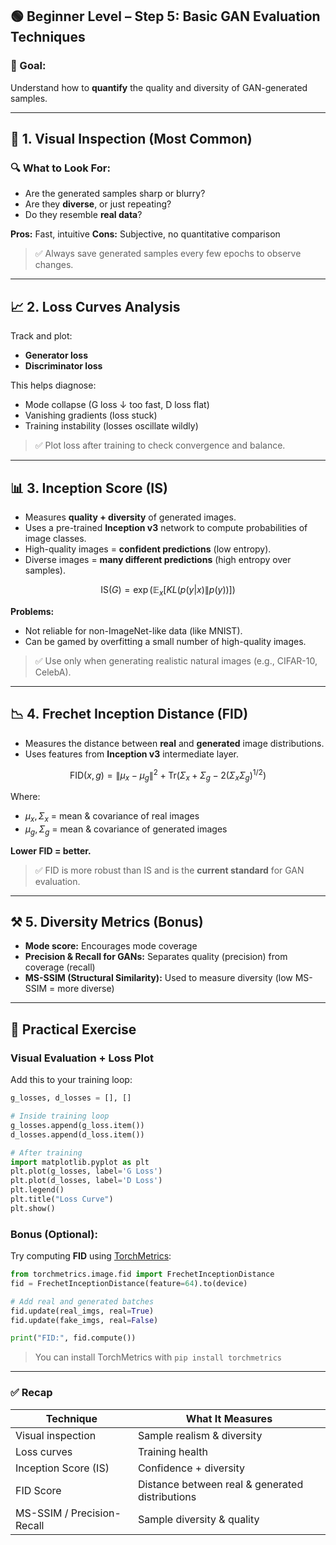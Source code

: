 ## 🟢 Beginner Level – Step 5: **Basic GAN Evaluation Techniques**

### 🎯 Goal:

Understand how to **quantify** the quality and diversity of GAN-generated samples.

---

## 📸 1. **Visual Inspection (Most Common)**

### 🔍 What to Look For:

* Are the generated samples sharp or blurry?
* Are they **diverse**, or just repeating?
* Do they resemble **real data**?

**Pros:** Fast, intuitive
**Cons:** Subjective, no quantitative comparison

> ✅ Always save generated samples every few epochs to observe changes.

---

## 📈 2. **Loss Curves Analysis**

Track and plot:

* **Generator loss**
* **Discriminator loss**

This helps diagnose:

* Mode collapse (G loss ↓ too fast, D loss flat)
* Vanishing gradients (loss stuck)
* Training instability (losses oscillate wildly)

> ✅ Plot loss after training to check convergence and balance.

---

## 📊 3. **Inception Score (IS)**

* Measures **quality + diversity** of generated images.
* Uses a pre-trained **Inception v3** network to compute probabilities of image classes.
* High-quality images = **confident predictions** (low entropy).
* Diverse images = **many different predictions** (high entropy over samples).

$$
\text{IS}(G) = \exp(\mathbb{E}_x[KL(p(y|x) \| p(y))])
$$

**Problems:**

* Not reliable for non-ImageNet-like data (like MNIST).
* Can be gamed by overfitting a small number of high-quality images.

> ✅ Use only when generating realistic natural images (e.g., CIFAR-10, CelebA).

---

## 📉 4. **Frechet Inception Distance (FID)**

* Measures the distance between **real** and **generated** image distributions.
* Uses features from **Inception v3** intermediate layer.

$$
\text{FID}(x, g) = \| \mu_x - \mu_g \|^2 + \text{Tr}(\Sigma_x + \Sigma_g - 2(\Sigma_x \Sigma_g)^{1/2})
$$

Where:

* $\mu_x, \Sigma_x$ = mean & covariance of real images
* $\mu_g, \Sigma_g$ = mean & covariance of generated images

**Lower FID = better.**

> ✅ FID is more robust than IS and is the **current standard** for GAN evaluation.

---

## ⚒️ 5. **Diversity Metrics (Bonus)**

* **Mode score:** Encourages mode coverage
* **Precision & Recall for GANs:** Separates quality (precision) from coverage (recall)
* **MS-SSIM (Structural Similarity):** Used to measure diversity (low MS-SSIM = more diverse)

---

## 🧪 Practical Exercise

### Visual Evaluation + Loss Plot

Add this to your training loop:

```python
g_losses, d_losses = [], []

# Inside training loop
g_losses.append(g_loss.item())
d_losses.append(d_loss.item())

# After training
import matplotlib.pyplot as plt
plt.plot(g_losses, label='G Loss')
plt.plot(d_losses, label='D Loss')
plt.legend()
plt.title("Loss Curve")
plt.show()
```

### Bonus (Optional):

Try computing **FID** using [TorchMetrics](https://torchmetrics.readthedocs.io/en/stable/image/frechet_inception_distance.html):

```python
from torchmetrics.image.fid import FrechetInceptionDistance
fid = FrechetInceptionDistance(feature=64).to(device)

# Add real and generated batches
fid.update(real_imgs, real=True)
fid.update(fake_imgs, real=False)

print("FID:", fid.compute())
```

> You can install TorchMetrics with `pip install torchmetrics`

---

### ✅ Recap

| Technique                  | What It Measures                                |
| -------------------------- | ----------------------------------------------- |
| Visual inspection          | Sample realism & diversity                      |
| Loss curves                | Training health                                 |
| Inception Score (IS)       | Confidence + diversity                          |
| FID Score                  | Distance between real & generated distributions |
| MS-SSIM / Precision-Recall | Sample diversity & quality                      |
